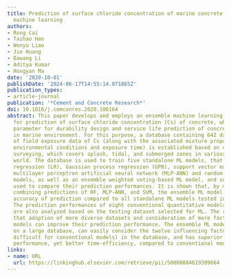 ```yaml
---
title: Prediction of surface chloride concentration of marine concrete using ensemble
  machine learning
authors:
- Rong Cai
- Taihao Han
- Wenyu Liao
- Jie Huang
- Dawang Li
- Aditya Kumar
- Hongyan Ma
date: '2020-10-01'
publishDate: '2024-06-17T14:55:14.871865Z'
publication_types:
- article-journal
publication: '*Cement and Concrete Research*'
doi: 10.1016/j.cemconres.2020.106164
abstract: This paper develops and employs an ensemble machine learning (ML) model
  for prediction of surface chloride concentration (Cs) of concrete, which is an essential
  parameter for durability design and service life prediction of concrete structures
  in marine environment. For this purpose, a database containing 642 data-records
  of field exposure data of Cs (along with the associated mixture proportion parameters,
  environmental conditions and exposure time) is established based on extensive literature
  surveying, which covers splash, tidal, and submerged zones in various areas in the
  world. The database is used to train five standalone ML models, that is, linear
  regression (LR), Gaussian process regression (GPR), support vector machine (SVM),
  multilayer perceptron artificial neural network (MLP-ANN) and random forests (RF)
  models, as well as an ensemble weighted voting-based ML model, and subsequently
  used to compare their prediction performances. It is shown that, by meta-heuristically
  combining predictions of RF, MLP-ANN, and SVM, the ensemble ML model produces higher
  accuracy of prediction compared to all standalone ML models tested in this study.
  The prediction performances of eight conventional quantitative models for Cs prediction
  are also analyzed based on the testing dataset selected for ML. The results show
  that adoption of more diverse datasets and consideration of more factors in conventional
  models can improve their prediction performance. The ensemble ML model established
  on a large database, can easily consider the twelve influencing factors (which is
  difficult for conventional models) in the database, and has superior prediction
  performance, yet better time-efficiency, compared to conventional models.
links:
- name: URL
  url: https://linkinghub.elsevier.com/retrieve/pii/S0008884619309664
---
```

